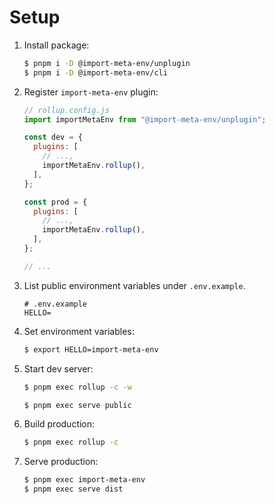 # Setup

1. Install package:

   ```sh
   $ pnpm i -D @import-meta-env/unplugin
   $ pnpm i -D @import-meta-env/cli
   ```

1. Register `import-meta-env` plugin:

   ```js
   // rollup.config.js
   import importMetaEnv from "@import-meta-env/unplugin";

   const dev = {
     plugins: [
       // ...,
       importMetaEnv.rollup(),
     ],
   };

   const prod = {
     plugins: [
       // ...,
       importMetaEnv.rollup(),
     ],
   };

   // ...
   ```

1. List public environment variables under `.env.example`.

   ```
   # .env.example
   HELLO=
   ```

1. Set environment variables:

   ```sh
   $ export HELLO=import-meta-env
   ```

1. Start dev server:

   ```sh
   $ pnpm exec rollup -c -w
   ```

   ```sh
   $ pnpm exec serve public
   ```

1. Build production:

   ```sh
   $ pnpm exec rollup -c
   ```

1. Serve production:

   ```sh
   $ pnpm exec import-meta-env
   $ pnpm exec serve dist
   ```
